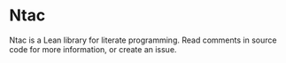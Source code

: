 # Ntac
Ntac is a Lean library for literate programming.
Read comments in source code for more information, or create an issue.
